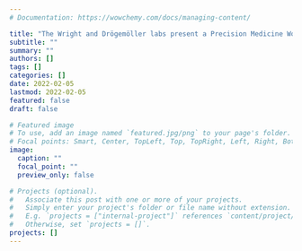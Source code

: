 ```yaml
---
# Documentation: https://wowchemy.com/docs/managing-content/

title: "The Wright and Drögemöller labs present a Precision Medicine Workshop in South Africa 🇿🇦 as part of their Carnegie African Diaspora Fellowships"
subtitle: ""
summary: ""
authors: []
tags: []
categories: []
date: 2022-02-05
lastmod: 2022-02-05
featured: false
draft: false

# Featured image
# To use, add an image named `featured.jpg/png` to your page's folder.
# Focal points: Smart, Center, TopLeft, Top, TopRight, Left, Right, BottomLeft, Bottom, BottomRight.
image:
  caption: ""
  focal_point: ""
  preview_only: false

# Projects (optional).
#   Associate this post with one or more of your projects.
#   Simply enter your project's folder or file name without extension.
#   E.g. `projects = ["internal-project"]` references `content/project/deep-learning/index.md`.
#   Otherwise, set `projects = []`.
projects: []
---
```

